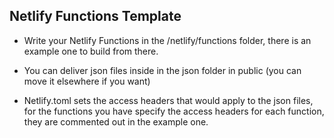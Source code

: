 ## Netlify Functions Template

- Write your Netlify Functions in the /netlify/functions folder, there is an example one to build from there.

- You can deliver json files inside in the json folder in public (you can move it elsewhere if you want)

- Netlify.toml sets the access headers that would apply to the json files, for the functions you have specify the access headers for each function, they are commented out in the example one.